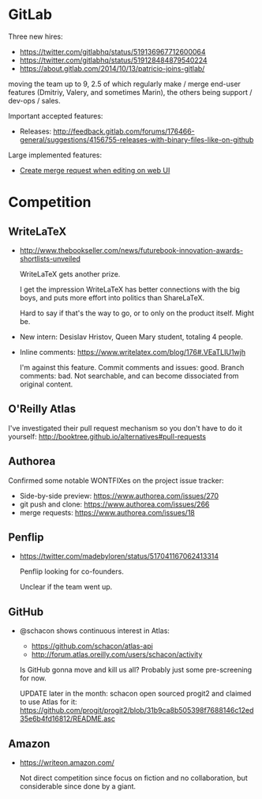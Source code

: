 # GitLab

Three new hires:

- <https://twitter.com/gitlabhq/status/519136967712600064>
- <https://twitter.com/gitlabhq/status/519128484879540224>
- <https://about.gitlab.com/2014/10/13/patricio-joins-gitlab/>

moving the team up to 9, 2.5 of which regularly make / merge end-user features
(Dmitriy, Valery, and sometimes Marin), the others being support / dev-ops / sales.

Important accepted features:

- Releases: <http://feedback.gitlab.com/forums/176466-general/suggestions/4156755-releases-with-binary-files-like-on-github>

Large implemented features:

- [Create merge request when editing on web UI](https://github.com/gitlabhq/gitlabhq/pull/8086)

# Competition

## WriteLaTeX

-   <http://www.thebookseller.com/news/futurebook-innovation-awards-shortlists-unveiled>

    WriteLaTeX gets another prize.

    I get the impression WriteLaTeX has better connections with the big boys,
    and puts more effort into politics than ShareLaTeX.

    Hard to say if that's the way to go, or to only on the product itself. Might be.

-   New intern: Desislav Hristov, Queen Mary student, totaling 4 people.

-   Inline comments: <https://www.writelatex.com/blog/176#.VEaTLIU1wjh>

    I'm against this feature. Commit comments and issues: good. Branch comments: bad.
    Not searchable, and can become dissociated from original content.

## O'Reilly Atlas

I've investigated their pull request mechanism so you don't have to do it yourself:
<http://booktree.github.io/alternatives#pull-requests>

## Authorea

Confirmed some notable WONTFIXes on the project issue tracker:

- Side-by-side preview: <https://www.authorea.com/issues/270>
- git push and clone: <https://www.authorea.com/issues/266>
- merge requests: <https://www.authorea.com/issues/18>

## Penflip

-   <https://twitter.com/madebyloren/status/517041167062413314>

    Penflip looking for co-founders.

    Unclear if the team went up.

## GitHub

-   @schacon shows continuous interest in Atlas:

    - <https://github.com/schacon/atlas-api>
    - <http://forum.atlas.oreilly.com/users/schacon/activity>

    Is GitHub gonna move and kill us all? Probably just some pre-screening for now.

    UPDATE later in the month: schacon open sourced progit2 and claimed to use Atlas for it:
    <https://github.com/progit/progit2/blob/31b9ca8b505398f7688146c12ed35e6b4fd16812/README.asc>

## Amazon

-   <https://writeon.amazon.com/>

    Not direct competition since focus on fiction and no collaboration,
    but considerable since done by a giant.
